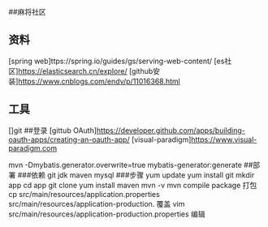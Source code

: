 ##麻将社区

## 资料
[spring web]ttps://spring.io/guides/gs/serving-web-content/
[es社区]https://elasticsearch.cn/explore/
[github安装]https://www.cnblogs.com/endv/p/11016368.html

## 工具
[]git
##登录
[gittub OAuth]https://developer.github.com/apps/building-oauth-apps/creating-an-oauth-app/
[visual-paradigm]https://www.visual-paradigm.com



mvn -Dmybatis.generator.overwrite=true mybatis-generator:generate
##部署
###依赖
git 
jdk
maven
mysql
###步骤
yum update
yum install git
mkdir app
cd app
git clone 
yum install maven
mvn -v
mvn compile package  打包
cp src/main/resources/application.properties src/main/resources/application-production.   覆盖
vim src/main/resources/application-production.properties 编辑
